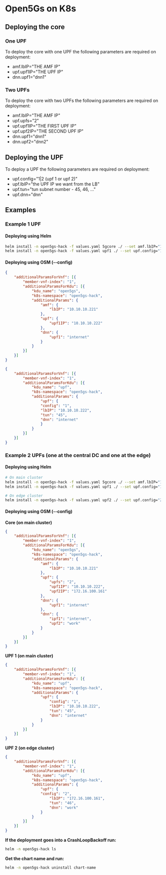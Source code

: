 # Open5Gs on K8s

## Deploying the core

### One UPF
To deploy the core with one UPF the following parameters are required on deployment:
* amf.lbIP="THE AMF IP"
* upf.upf1IP="THE UPF IP"
* dnn.upf1="dnn1"

### Two UPFs
To deploy the core with two UPFs the following parameters are required on deployment:
* amf.lbIP="THE AMF IP"
* upf.upfs="2"
* upf.upf1IP="THE FIRST UPF IP"
* upf.upf2IP="THE SECOND UPF IP"
* dnn.upf1="dnn1"
* dnn.upf2="dnn2"

## Deploying the UPF

To deploy a UPF the following parameters are required on deployment:
* upf.config="1|2 (upf 1 or upf 2)"
* upf.lbIP="the UPF IP we want from the LB"
* upf.tun="tun subnet number - 45, 46, ..."
* upf.dnn="dnn"

## Examples
### Example 1 UPF

#### Deploying using Helm
```bash
helm install -n open5gs-hack -f values.yaml 5gcore ./ --set amf.lbIP="10.10.10.221",upf.upf1IP="10.10.10.222",dnn.upf1="dnn1"
helm install -n open5gs-hack -f values.yaml upf1 ./ --set upf.config="1",upf.lbIP="10.10.10.222",upf.tun="45",upf.dnn="internet"
```

#### Deploying using OSM (--config)
```JSON
{
	"additionalParamsForVnf": [{
		"member-vnf-index": "1",
		"additionalParamsForKdu": [{
			"kdu_name": "open5gs",
			"k8s-namespace": "open5gs-hack",
			"additionalParams": {
				"amf": {
					"lbIP": "10.10.10.221"
				},
				"upf": {
					"upf1IP": "10.10.10.222"
				},
				"dnn": {
					"upf1": "internet"
				}
			}
		}]
	}]
}
```

```JSON
{
	"additionalParamsForVnf": [{
		"member-vnf-index": "1",
		"additionalParamsForKdu": [{
			"kdu_name": "upf",
			"k8s-namespace": "open5gs-hack",
			"additionalParams": {
				"upf": {
				"config": "1",
				"lbIP": "10.10.10.222",
				"tun": "45",
				"dnn": "internet"
				}
			}
		}]
	}]
}
```

### Example 2 UPFs (one at the central DC and one at the edge)
#### Deploying using Helm
```bash
# On main cluster
helm install -n open5gs-hack -f values.yaml 5gcore ./ --set amf.lbIP="10.10.10.221",upf.upfs="2",upf.upf1IP="10.10.10.222",upf.upf2IP="172.16.100.161",dnn.upf1="internet",dnn.upf2="work"
helm install -n open5gs-hack -f values.yaml upf1 ./ --set upf.config="1",upf.lbIP="10.10.10.222",upf.tun="45",upf.dnn="internet"

# On edge cluster
helm install -n open5gs-hack -f values.yaml upf2 ./ --set upf.config="2",upf.lbIP="172.16.100.161",upf.tun="46",upf.dnn="work"
```

#### Deploying using OSM (--config)

**Core (on main cluster)**
```JSON
{
	"additionalParamsForVnf": [{
		"member-vnf-index": "1",
		"additionalParamsForKdu": [{
			"kdu_name": "open5gs",
			"k8s-namespace": "open5gs-hack",
			"additionalParams": {
				"amf": {
					"lbIP": "10.10.10.221"
				},
				"upf": {
					"upfs": "2",
					"upf1IP": "10.10.10.222",
					"upf2IP": "172.16.100.161"
				},
				"dnn": {
					"upf1": "internet"
				},
				"dnn": {
					"ipf1": "internet",
					"upf2": "work"
				}
			}
		}]
	}]
}
```
**UPF 1 (on main cluster)**
```JSON
{
	"additionalParamsForVnf": [{
		"member-vnf-index": "1",
		"additionalParamsForKdu": [{
			"kdu_name": "upf",
			"k8s-namespace": "open5gs-hack",
			"additionalParams": {
				"upf": {
					"config": "1",
					"lbIP": "10.10.10.222",
					"tun": "45",
					"dnn": "internet"
				}
			}
		}]
	}]
}
```

**UPF 2 (on edge cluster)**
```JSON
{
	"additionalParamsForVnf": [{
		"member-vnf-index": "1",
		"additionalParamsForKdu": [{
			"kdu_name": "upf",
			"k8s-namespace": "open5gs-hack",
			"additionalParams": {
				"upf": {
				"config": "2",
					"lbIP": "172.16.100.161",
					"tun": "46",
					"dnn": "work"
				}
			}
		}]
	}]
}
```

**If the deployment goes into a CrashLoopBackoff run:**
```bash
helm -n open5gs-hack ls
```
**Get the chart name and run:**
```bash
helm -n open5gs-hack uninstall chart-name
```
